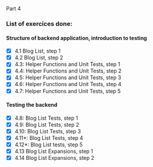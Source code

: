Part 4

### List of exercices done:
#### Structure of backend application, introduction to testing
- [x] 4.1 Blog List, step 1
- [x] 4.2 Blog List, step 2
- [x] 4.3: Helper Functions and Unit Tests, step 1
- [x] 4.4: Helper Functions and Unit Tests, step 2
- [x] 4.5: Helper Functions and Unit Tests, step 3
- [x] 4.6: Helper Functions and Unit Tests, step 4
- [x] 4.7: Helper Functions and Unit Tests, step 5
#### Testing the backend
- [x] 4.8: Blog List Tests, step 1
- [x] 4.9: Blog List Tests, step 2
- [x] 4.10: Blog List Tests, step 3
- [x] 4.11*: Blog List Tests, step 4
- [x] 4.12*: Blog List tests, step 5
- [x] 4.13 Blog List Expansions, step 1
- [x] 4.14 Blog List Expansions, step 2
